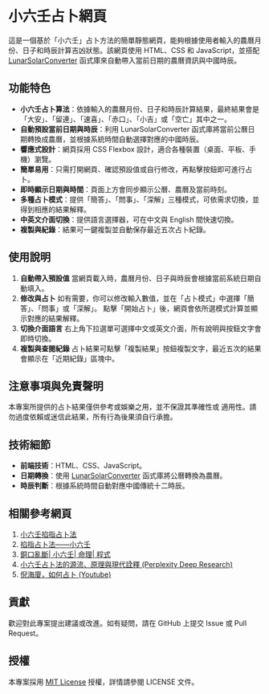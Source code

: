 # 小六壬占卜網頁

這是一個基於「小六壬」占卜方法的簡單靜態網頁，能夠根據使用者輸入的農曆月份、日子和時辰計算吉凶狀態。該網頁使用 HTML、CSS 和 JavaScript，並搭配 [LunarSolarConverter](https://github.com/isee15/Lunar-Solar-Calendar-Converter) 函式庫來自動帶入當前日期的農曆資訊與中國時辰。

## 功能特色

- **小六壬占卜算法**：依據輸入的農曆月份、日子和時辰計算結果，最終結果會是「大安」、「留連」、「速喜」、「赤口」、「小吉」或「空亡」其中之一。
- **自動預設當前日期與時辰**：利用 LunarSolarConverter 函式庫將當前公曆日期轉換成農曆，並根據系統時間自動選擇對應的中國時辰。
- **響應式設計**：網頁採用 CSS Flexbox 設計，適合各種裝置（桌面、平板、手機）瀏覽。
- **簡單易用**：只需打開網頁、確認預設值或自行修改，再點擊按鈕即可進行占卜。
- **即時顯示日期與時間**：頁面上方會同步顯示公曆、農曆及當前時刻。
- **多種占卜模式**：提供「簡答」、「問事」、「深解」三種模式，可依需求切換，並得到相應的結果解釋。
- **中英文介面切換**：提供語言選擇器，可在中文與 English 間快速切換。
- **複製與紀錄**：結果可一鍵複製並自動保存最近五次占卜紀錄。

## 使用說明

1. **自動帶入預設值**
   當網頁載入時，農曆月份、日子與時辰會根據當前系統日期自動填入。
2. **修改與占卜**
   如有需要，你可以修改輸入數值，並在「占卜模式」中選擇「簡答」、「問事」或「深解」。
   點擊「開始占卜」後，網頁會依所選模式計算並顯示對應的結果解釋。
3. **切換介面語言**
   右上角下拉選單可選擇中文或英文介面，所有說明與按鈕文字會即時切換。
4. **複製與查閱紀錄**
   占卜結果可點擊「複製結果」按鈕複製文字，最近五次的結果會顯示在「近期紀錄」區塊中。

## 注意事項與免責聲明

本專案所提供的占卜結果僅供參考或娛樂之用，並不保證其準確性或
適用性。請勿過度依賴或迷信此結果，所有行為後果須自行承擔。

## 技術細節

- **前端技術**：HTML、CSS、JavaScript。
- **日期轉換**：使用 [LunarSolarConverter](https://github.com/isee15/Lunar-Solar-Calendar-Converter) 函式庫將公曆轉換為農曆。
- **時辰判斷**：根據系統時間自動對應中國傳統十二時辰。

## 相關參考網頁

1. [小六壬掐指占卜法](http://www.lukyam.com/04/04b_91.htm)
2. [掐指占卜法——小六壬](https://blog.udn.com/guccitao/180374186)
3. [銅口亂斷| 小六壬| 命理| 程式](https://vocus.cc/article/63a6db7dfd897800013450e8)
4. [小六壬占卜法的源流、原理與現代詮釋 (Perplexity Deep Research)](https://www.perplexity.ai/search/qing-yan-jiu-yi-zhong-xuan-xue-aOENdRW_Q4yWG9HcwJZB5Q)
5. [倪海廈，如何占卜 (Youtube)](https://www.youtube.com/watch?v=1KYhDGldkt4&t=48s)

## 貢獻

歡迎對此專案提出建議或改進。如有疑問，請在 GitHub 上提交 Issue 或 Pull Request。

## 授權

本專案採用 [MIT License](LICENSE) 授權，詳情請參閱 LICENSE 文件。
